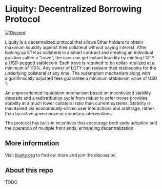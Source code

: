 # Liquity: Decentralized Borrowing Protocol

[![Discord](https://img.shields.io/discord/700620821198143498?label=join%20chat&logo=discord&logoColor=white)](https://discord.gg/2up5U32)

Liquity is a decentralized protocol that allows Ether holders to obtain maximum liquidity against
their collateral without paying interest. After locking up ETH as collateral in a smart contract and
creating an individual position called a "trove", the user can get instant liquidity by minting LQTY,
a USD-pegged stablecoin. Each trove is required to be collat- eralized at a minimum of 110%. Any
owner of LQTY can redeem their stablecoins for the underlying collateral at any time. The redemption
mechanism along with algorithmically adjusted fees guarantee a minimum stablecoin value of USD 1.

An unprecedented liquidation mechanism based on incentivized stability deposits and a redistribution
cycle from riskier to safer troves provides stability at a much lower collateral ratio than current
systems. Stability is maintained via economically-driven user interactions and arbitrage, rather
than by active governance or monetary interventions.

The protocol has built-in incentives that encourage both early adoption and the operation of
multiple front ends, enhancing decentralization.

## More information

Visit [liquity.org](https://www.liquity.org) to find out more and join the discussion.

## About this repo

TODO
